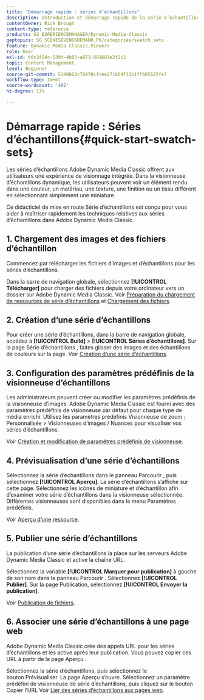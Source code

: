 ```yaml
---
title: "Démarrage rapide : séries d’échantillons"
description: Introduction et démarrage rapide de la série d’échantillons pour vous aider à démarrer rapidement dans Adobe Dynamic Media Classic.
contentOwner: Rick Brough
content-type: reference
products: SG_EXPERIENCEMANAGER/Dynamic-Media-Classic
geptopics: SG_SCENESEVENONDEMAND_PK/categories/swatch_sets
feature: Dynamic Media Classic,Viewers
role: User
exl-id: b0c345dc-539f-4b03-a873-091681e2f2c2
topic: Content Management
level: Beginner
source-git-commit: 5140b62c76970cfcee271664f11b1ff605625fe7
workflow-type: tm+mt
source-wordcount: '402'
ht-degree: 17%

---
```


# Démarrage rapide : Séries d’échantillons{#quick-start-swatch-sets}

Les séries d’échantillons Adobe Dynamic Media Classic offrent aux utilisateurs une expérience de visionnage intégrée. Dans la visionneuse d’échantillons dynamique, les utilisateurs peuvent voir un élément rendu dans une couleur, un matériau, une texture, une finition ou un tissu différent en sélectionnant simplement une miniature.

Ce didacticiel de mise en route Série d’échantillons est conçu pour vous aider à maîtriser rapidement les techniques relatives aux séries d’échantillons dans Adobe Dynamic Media Classic.

## 1. Chargement des images et des fichiers d’échantillon

Commencez par télécharger les fichiers d’images et d’échantillons pour les séries d’échantillons.

Dans la barre de navigation globale, sélectionnez **[!UICONTROL Télécharger]** pour charger des fichiers depuis votre ordinateur vers un dossier sur Adobe Dynamic Media Classic. Voir [Préparation du chargement de ressources de série d’échantillons](preparing-swatch-set-assets-upload.md#preparing-swatch-set-assets-for-upload) et [Chargement des fichiers](uploading-files.md#uploading-your-files).

## 2. Création d’une série d’échantillons

Pour créer une série d’échantillons, dans la barre de navigation globale, accédez à **[!UICONTROL Build]** > **[!UICONTROL Séries d’échantillons]**. Sur la page Série d’échantillons , faites glisser des images et des échantillons de couleurs sur la page. Voir [Création d’une série d’échantillons](creating-swatch-set.md#creating-a-swatch-set).

## 3. Configuration des paramètres prédéfinis de la visionneuse d’échantillons

Les administrateurs peuvent créer ou modifier les paramètres prédéfinis de la visionneuse d’images. Adobe Dynamic Media Classic est fourni avec des paramètres prédéfinis de visionneuse par défaut pour chaque type de média enrichi. Utilisez les paramètres prédéfinis Visionneuse de zoom : Personnalisée > Visionneuses d’images / Nuances pour visualiser vos séries d’échantillons.

Voir [Création et modification de paramètres prédéfinis de visionneuse](application-setup.md#adding-and-editing-viewer-presets).

## 4. Prévisualisation d’une série d’échantillons

Sélectionnez la série d’échantillons dans le panneau Parcourir , puis sélectionnez **[!UICONTROL Aperçu]**. La série d’échantillons s’affiche sur cette page. Sélectionnez les icônes de miniature et d’échantillon afin d’examiner votre série d’échantillons dans la visionneuse sélectionnée. Différentes visionneuses sont disponibles dans le menu Paramètres prédéfinis.

Voir [Aperçu d’une ressource](previewing-asset.md#previewing-an-asset).

## 5. Publier une série d’échantillons

La publication d’une série d’échantillons la place sur les serveurs Adobe Dynamic Media Classic et active la chaîne URL.

Sélectionnez la variable **[!UICONTROL Marquer pour publication]** à gauche de son nom dans le panneau Parcourir . Sélectionnez **[!UICONTROL Publier]**. Sur la page Publication, sélectionnez **[!UICONTROL Envoyer la publication]**.

Voir [Publication de fichiers](publishing-files.md#publishing-files).

## 6. Associer une série d’échantillons à une page web

Adobe Dynamic Media Classic crée des appels URL pour les séries d’échantillons et les active après leur publication. Vous pouvez copier ces URL à partir de la page Aperçu .

Sélectionnez la série d’échantillons, puis sélectionnez le bouton Prévisualiser. La page Aperçu s’ouvre. Sélectionnez un paramètre prédéfini de visionneuse de série d’échantillons, puis cliquez sur le bouton Copier l’URL Voir [Lier des séries d’échantillons aux pages web](linking-swatch-set-web-page.md#linking-a-swatch-set-to-a-web-page).
